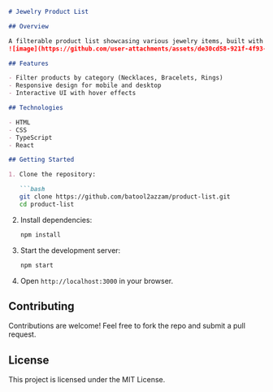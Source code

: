 
```markdown
# Jewelry Product List

## Overview

A filterable product list showcasing various jewelry items, built with HTML, CSS, and TypeScript. The app demonstrates key React concepts, including components and state management.
![image](https://github.com/user-attachments/assets/de30cd58-921f-4f93-93ae-e63510e7875f)

## Features

- Filter products by category (Necklaces, Bracelets, Rings)
- Responsive design for mobile and desktop
- Interactive UI with hover effects

## Technologies

- HTML
- CSS
- TypeScript
- React

## Getting Started

1. Clone the repository:

   ```bash
   git clone https://github.com/batool2azzam/product-list.git
   cd product-list
   ```

2. Install dependencies:

   ```bash
   npm install
   ```

3. Start the development server:

   ```bash
   npm start
   ```

4. Open `http://localhost:3000` in your browser.

## Contributing

Contributions are welcome! Feel free to fork the repo and submit a pull request.

## License

This project is licensed under the MIT License.
```
